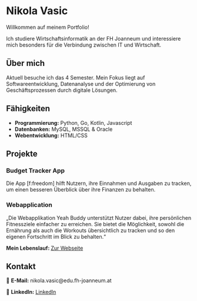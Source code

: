 # Nikola Vasic
Willkommen auf meinem Portfolio! 

Ich studiere Wirtschaftsinformatik an der FH Joanneum und interessiere mich besonders für die Verbindung zwischen IT und Wirtschaft.  

## Über mich  
Aktuell besuche ich das 4 Semester. 
Mein Fokus liegt auf Softwareentwicklung, Datenanalyse und der Optimierung von Geschäftsprozessen durch digitale Lösungen. 

## Fähigkeiten  
- **Programmierung:** Python, Go, Kotlin, Javascript
- **Datenbanken:** MySQL, MSSQL & Oracle
- **Webentwicklung:** HTML/CSS

## Projekte  
### Budget Tracker App
Die App [f:freedom] hilft Nutzern, ihre Einnahmen und Ausgaben zu tracken, um einen besseren Überblick über ihre Finanzen zu behalten.

### Webapplication
„Die Webapplikation Yeah Buddy unterstützt Nutzer dabei, ihre persönlichen Fitnessziele einfacher zu erreichen. Sie bietet die Möglichkeit, sowohl die Ernährung als auch die Workouts übersichtlich zu tracken und so den eigenen Fortschritt im Blick zu behalten.“

<p><b>Mein Lebenslauf: </b></b><a href="https://vaske4.github.io/CV/index.html">Zur Webseite<a/></p>

## Kontakt  
<p>
📧 <b>E-Mail:</b> nikola.vasic@edu.fh-joanneum.at <br>  

💼 <b>LinkedIn:</b> <a href="https://www.linkedin.com/in/nikola-vasic-2881152a1/"> LinkedIn</a>
</p>

